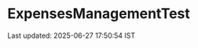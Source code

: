 # ExpensesManagementTest



















































Last updated: 2025-06-27 17:50:54 IST
